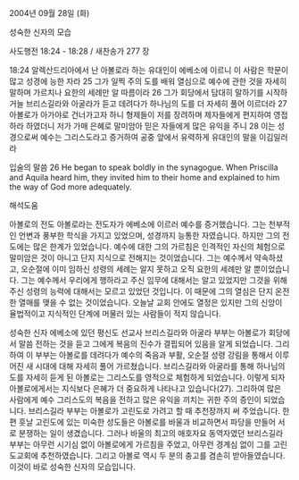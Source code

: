 2004년 09월 28일 (화)

성숙한 신자의 모습



사도행전 18:24 - 18:28 / 새찬송가 277 장


18:24 알렉산드리아에서 난 아볼로라 하는 유대인이 에베소에 이르니 이 사람은 학문이 많고 성경에 능한 자라
25 그가 일찍 주의 도를 배워 열심으로 예수에 관한 것을 자세히 말하며 가르치나 요한의 세례만 알 따름이라
26 그가 회당에서 담대히 말하기를 시작하거늘 브리스길라와 아굴라가 듣고 데려다가 하나님의 도를 더 자세히 풀어 이르더라
27 아볼로가 아가야로 건너가고자 하니 형제들이 저를 장려하며 제자들에게 편지하여 영접하라 하였더니 저가 가매 은혜로 말미암아 믿은 자들에게 많은 유익을 주니
28 이는 성경으로써 예수는 그리스도라고 증거하여 공중 앞에서 유력하게 유대인의 말을 이김일러라

입술의 말씀
26 He began to speak boldly in the synagogue. When Priscilla and Aquila heard him, they invited him to their home and explained to him the way of God more adequately.

해석도움





아볼로의 전도
아볼로라는 전도자가 에베소에 이르러 예수를 증거했습니다. 그는 천부적인 언변과 풍부한 학식을 가지고 있었으며, 성경까지 능통한 자였습니다. 하지만 그의 전도에는 많은 한계가 있었습니다. 예수에 대한 그의 가르침은 인격적인 자신의 체험으로 말미암은 것이 아니고 단지 지식으로 전해지는 것이었습니다. 그는 예수께서 약속하셨고, 오순절에 이미 임하신 성령의 세례는 알지 못하고 오직 요한의 세례만 알 뿐이었습니다. 그는 예수께서 우리에게 행하라고 주신 임무에 대해서는 알고 있었지만 그것을 위해 주신 성령의 능력에 대해서는 모르고 있었던 것입니다. 이 때문에 그의 열심은 단지 온전한 열매를 맺을 수 없는 것이었습니다. 오늘날 교회 안에도 열정은 있지만 그의 신앙이 율법적이고 지식적인 단계에 머물러 있는 사람들이 적지 않습니다.  

성숙한 신자
에베소에 있던 평신도 선교사 브리스길라와 아굴라 부부는 아볼로가 회당에서 말씀 전하는 것을 듣고 그에게 복음의 진수가 결핍되어 있음을 알게 되었습니다. 그리하여 이 부부는 아볼로를 데려다가 예수의 죽음과 부활, 오순절 성령 강림을 통해서 이루어진 새 시대에 대해 자세히 풀어 가르쳤습니다. 브리스길라와 아굴라를 통해 하나님의 도를 자세히 듣게 된 아볼로는 그리스도를 영적으로 체험하게 되었습니다. 이렇게 되자 아볼로에게서는 지식보다 은혜가 더 중요하게 나타나고 있습니다(27). 그리하여 많은 사람에게 예수 그리스도의 복음을 전하고 많은 유익을 끼치는 귀한 주의 증인이 되었습니다. 브리스길라 부부는 아볼로가 고린도로 가려고 할 때 추천장까지 써 주었습니다. 한편 훗날 고린도에 있는 미숙한 성도들은 아볼로를 바울과 비교하면서 파당을 만들어 서로 분쟁하는 일이 생겼습니다. 그러나 바울의 최고의 애호자요 동역자였던 브리스길라 부부는 아무런 시기심 없이 아볼로에게 가르침을 주었고, 아무런 경계심 없이 그를 고린도교회에 추천하였습니다. 그리고 아볼로 역시 두 분의 충고를 겸손히 받아들였습니다. 이것이 바로 성숙한 신자의 모습입니다.